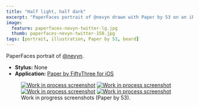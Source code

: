 ```yaml
---
title: "Half light, half dark"
excerpt: "PaperFaces portrait of @nevyn drawn with Paper by 53 on an iPad."
image: 
  feature: paperfaces-nevyn-twitter-lg.jpg
  thumb: paperfaces-nevyn-twitter-150.jpg
tags: [portrait, illustration, Paper by 53, beard]
---
```


PaperFaces portrait of <a href="http://twitter.com/nevyn">@nevyn</a>.

* **Stylus:** None
* **Application:** [Paper by FiftyThree for iOS](http://www.fiftythree.com/paper)

<figure class="half">
	<a href="{{ site.url }}/assets/images/paperfaces-nevyn-process-1-lg.jpg"><img src="{{ site.url }}/assets/images/paperfaces-nevyn-process-1-600.jpg" alt="Work in process screenshot"></a>
	<a href="{{ site.url }}/assets/images/paperfaces-nevyn-process-2-lg.jpg"><img src="{{ site.url }}/assets/images/paperfaces-nevyn-process-2-600.jpg" alt="Work in process screenshot"></a>
	<a href="{{ site.url }}/assets/images/paperfaces-nevyn-process-3-lg.jpg"><img src="{{ site.url }}/assets/images/paperfaces-nevyn-process-3-600.jpg" alt="Work in process screenshot"></a>
	<a href="{{ site.url }}/assets/images/paperfaces-nevyn-process-4-lg.jpg"><img src="{{ site.url }}/assets/images/paperfaces-nevyn-process-4-600.jpg" alt="Work in process screenshot"></a>
	<figcaption>Work in progress screenshots (Paper by 53).</figcaption>
</figure>